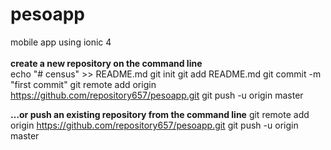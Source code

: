 # pesoapp
mobile app using ionic 4 </br></br>
<b>create a new repository on the command line</b></br>
echo "# census" >> README.md 
                  git init 
                  git add README.md 
                  git commit -m "first commit" 
                  git remote add origin https://github.com/repository657/pesoapp.git 
                  git push -u origin master
                
<b>…or push an existing repository from the command line</b> 
git remote add origin https://github.com/repository657/pesoapp.git
git push -u origin master

